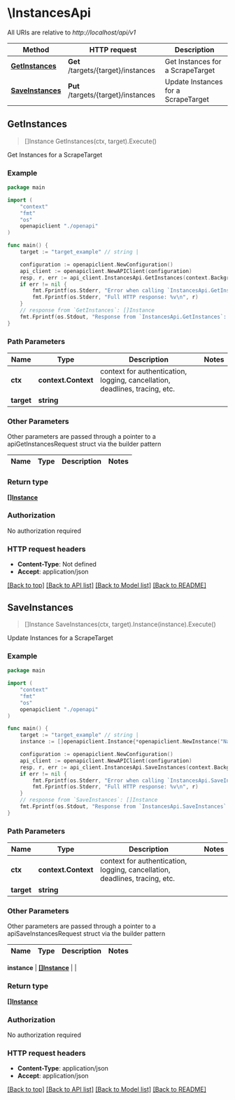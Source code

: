 # \InstancesApi

All URIs are relative to *http://localhost/api/v1*

Method | HTTP request | Description
------------- | ------------- | -------------
[**GetInstances**](InstancesApi.md#GetInstances) | **Get** /targets/{target}/instances | Get Instances for a ScrapeTarget
[**SaveInstances**](InstancesApi.md#SaveInstances) | **Put** /targets/{target}/instances | Update Instances for a ScrapeTarget



## GetInstances

> []Instance GetInstances(ctx, target).Execute()

Get Instances for a ScrapeTarget

### Example

```go
package main

import (
    "context"
    "fmt"
    "os"
    openapiclient "./openapi"
)

func main() {
    target := "target_example" // string | 

    configuration := openapiclient.NewConfiguration()
    api_client := openapiclient.NewAPIClient(configuration)
    resp, r, err := api_client.InstancesApi.GetInstances(context.Background(), target).Execute()
    if err != nil {
        fmt.Fprintf(os.Stderr, "Error when calling `InstancesApi.GetInstances``: %v\n", err)
        fmt.Fprintf(os.Stderr, "Full HTTP response: %v\n", r)
    }
    // response from `GetInstances`: []Instance
    fmt.Fprintf(os.Stdout, "Response from `InstancesApi.GetInstances`: %v\n", resp)
}
```

### Path Parameters


Name | Type | Description  | Notes
------------- | ------------- | ------------- | -------------
**ctx** | **context.Context** | context for authentication, logging, cancellation, deadlines, tracing, etc.
**target** | **string** |  | 

### Other Parameters

Other parameters are passed through a pointer to a apiGetInstancesRequest struct via the builder pattern


Name | Type | Description  | Notes
------------- | ------------- | ------------- | -------------


### Return type

[**[]Instance**](Instance.md)

### Authorization

No authorization required

### HTTP request headers

- **Content-Type**: Not defined
- **Accept**: application/json

[[Back to top]](#) [[Back to API list]](../README.md#documentation-for-api-endpoints)
[[Back to Model list]](../README.md#documentation-for-models)
[[Back to README]](../README.md)


## SaveInstances

> []Instance SaveInstances(ctx, target).Instance(instance).Execute()

Update Instances for a ScrapeTarget

### Example

```go
package main

import (
    "context"
    "fmt"
    "os"
    openapiclient "./openapi"
)

func main() {
    target := "target_example" // string | 
    instance := []openapiclient.Instance{*openapiclient.NewInstance("Name_example", "Endpoint_example", false, *openapiclient.NewContainerSpec("Name_example", "Image_example"), *openapiclient.NewInstanceStatus("Agent_example", "Status_example", "TODO"))} // []Instance | 

    configuration := openapiclient.NewConfiguration()
    api_client := openapiclient.NewAPIClient(configuration)
    resp, r, err := api_client.InstancesApi.SaveInstances(context.Background(), target).Instance(instance).Execute()
    if err != nil {
        fmt.Fprintf(os.Stderr, "Error when calling `InstancesApi.SaveInstances``: %v\n", err)
        fmt.Fprintf(os.Stderr, "Full HTTP response: %v\n", r)
    }
    // response from `SaveInstances`: []Instance
    fmt.Fprintf(os.Stdout, "Response from `InstancesApi.SaveInstances`: %v\n", resp)
}
```

### Path Parameters


Name | Type | Description  | Notes
------------- | ------------- | ------------- | -------------
**ctx** | **context.Context** | context for authentication, logging, cancellation, deadlines, tracing, etc.
**target** | **string** |  | 

### Other Parameters

Other parameters are passed through a pointer to a apiSaveInstancesRequest struct via the builder pattern


Name | Type | Description  | Notes
------------- | ------------- | ------------- | -------------

 **instance** | [**[]Instance**](Instance.md) |  | 

### Return type

[**[]Instance**](Instance.md)

### Authorization

No authorization required

### HTTP request headers

- **Content-Type**: application/json
- **Accept**: application/json

[[Back to top]](#) [[Back to API list]](../README.md#documentation-for-api-endpoints)
[[Back to Model list]](../README.md#documentation-for-models)
[[Back to README]](../README.md)

